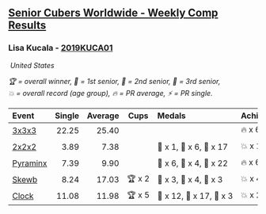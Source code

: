 <style>table {white-space: nowrap;}</style>
<link rel="stylesheet" type="text/css" href="/scw-comp/css/flags.css" />

## [Senior Cubers Worldwide - Weekly Comp Results](/scw-comp/results/)
### Lisa Kucala - [2019KUCA01](https://www.worldcubeassociation.org/persons/2019KUCA01)

<i class="flag flag-US" />&nbsp;United States

<span style="white-space: nowrap;">🏆 = overall winner</span>, <span style="white-space: nowrap;">🥇 = 1st senior</span>, <span style="white-space: nowrap;">🥈 = 2nd senior</span>, <span style="white-space: nowrap;">🥉 = 3rd senior</span>, <span style="white-space: nowrap;">💥 = overall record (age group)</span>, <span style="white-space: nowrap;">🔥 = PR average</span>, <span style="white-space: nowrap;">⚡ = PR single</span>.

| Event | Single | Average | Cups | Medals | Achievements|
| :-- | --: | --: | :--: | :-- | :-- |
| [3x3x3](333.md) | 22.25 | 25.40 |  |  | 🔥 x 6, ⚡ x 7 |
| [2x2x2](222.md) | 3.89 | 7.38 |  | 🥇 x 1, 🥈 x 6, 🥉 x 17 | 💥 x 1, 🔥 x 5, ⚡ x 6 |
| [Pyraminx](pyram.md) | 7.39 | 9.90 |  | 🥇 x 6, 🥈 x 4, 🥉 x 22 | 🔥 x 6, ⚡ x 6 |
| [Skewb](skewb.md) | 8.24 | 17.03 | 🏆 x 2 | 🥇 x 3, 🥈 x 4, 🥉 x 3 | 💥 x 4, 🔥 x 4, ⚡ x 4 |
| [Clock](clock.md) | 11.08 | 11.98 | 🏆 x 5 | 🥇 x 12, 🥈 x 17, 🥉 x 3 | 💥 x 22, 🔥 x 13, ⚡ x 18 |

<!-- Global site tag (gtag.js) - Google Analytics -->
<script async src="https://www.googletagmanager.com/gtag/js?id=UA-86348435-3"></script>
<script>window.dataLayer = window.dataLayer || []; function gtag() {dataLayer.push(arguments);} gtag('js', new Date()); gtag('config', 'UA-86348435-3');</script>
